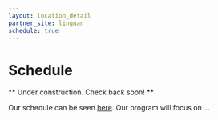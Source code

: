 ```yaml
---
layout: location_detail
partner_site: lingnan
schedule: true
---
```


# Schedule

** Under construction. Check back soon! **

Our schedule can be seen [here](https://www.google.com). Our program will focus on ...
